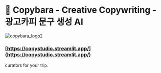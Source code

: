 # 🦫 Copybara - Creative Copywriting - 광고카피 문구 생성 AI
![copybara_logo2](https://github.com/user-attachments/assets/79c92957-540e-4ca3-b322-32a16218b368)


### [https://copystudio.streamlit.app/](https://copystudio.streamlit.app/)

curators for your trip.
